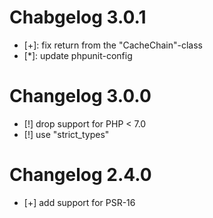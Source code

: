 # Chabgelog 3.0.1

* [+]: fix return from the "CacheChain"-class
* [*]: update phpunit-config


# Changelog 3.0.0

* [!] drop support for PHP < 7.0
* [!] use "strict_types"


# Changelog 2.4.0

* [+] add support for PSR-16